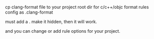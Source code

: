 cp clang-format file to your project root dir for c/c++/objc format rules config as .clang-format

must add a . make it hidden, then it will work.

and you can change or add rule options for your project.

